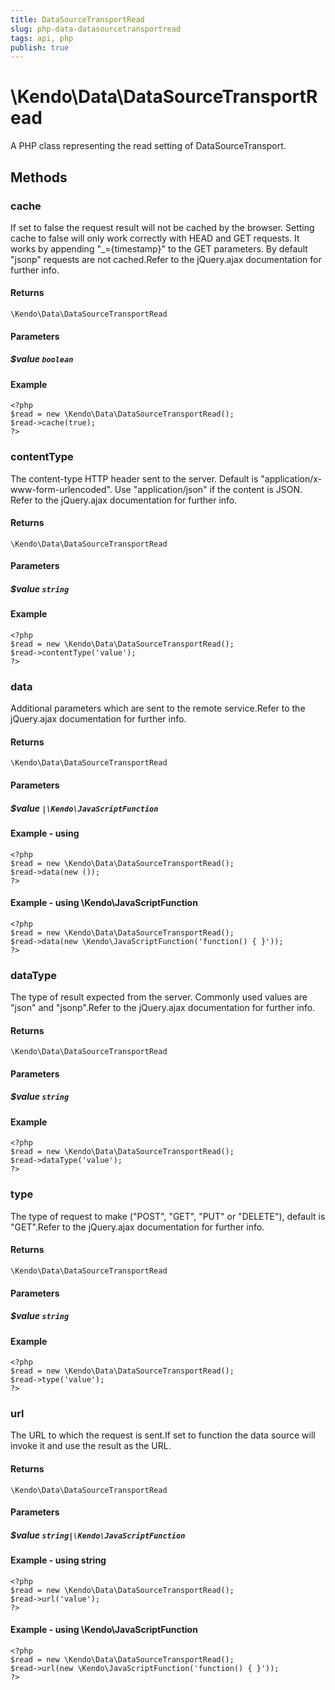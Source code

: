 ```yaml
---
title: DataSourceTransportRead
slug: php-data-datasourcetransportread
tags: api, php
publish: true
---
```


# \Kendo\Data\DataSourceTransportRead

A PHP class representing the read setting of DataSourceTransport.


## Methods

### cache
If set to false the request result will not be cached by the browser. Setting cache to false will only work correctly with HEAD and GET requests. It works by appending "_={timestamp}" to the GET parameters.
By default "jsonp" requests are not cached.Refer to the jQuery.ajax documentation for further info.

#### Returns
`\Kendo\Data\DataSourceTransportRead`

#### Parameters

##### $value `boolean`



#### Example 
    <?php
    $read = new \Kendo\Data\DataSourceTransportRead();
    $read->cache(true);
    ?>

### contentType
The content-type HTTP header sent to the server. Default is "application/x-www-form-urlencoded". Use "application/json" if the content is JSON.
Refer to the jQuery.ajax documentation for further info.

#### Returns
`\Kendo\Data\DataSourceTransportRead`

#### Parameters

##### $value `string`



#### Example 
    <?php
    $read = new \Kendo\Data\DataSourceTransportRead();
    $read->contentType('value');
    ?>

### data
Additional parameters which are sent to the remote service.Refer to the jQuery.ajax documentation for further info.

#### Returns
`\Kendo\Data\DataSourceTransportRead`

#### Parameters

##### $value `|\Kendo\JavaScriptFunction`



#### Example  - using 
    <?php
    $read = new \Kendo\Data\DataSourceTransportRead();
    $read->data(new ());
    ?>

#### Example  - using \Kendo\JavaScriptFunction
    <?php
    $read = new \Kendo\Data\DataSourceTransportRead();
    $read->data(new \Kendo\JavaScriptFunction('function() { }'));
    ?>

### dataType
The type of result expected from the server. Commonly used values are "json" and "jsonp".Refer to the jQuery.ajax documentation for further info.

#### Returns
`\Kendo\Data\DataSourceTransportRead`

#### Parameters

##### $value `string`



#### Example 
    <?php
    $read = new \Kendo\Data\DataSourceTransportRead();
    $read->dataType('value');
    ?>

### type
The type of request to make ("POST", "GET", "PUT" or "DELETE"), default is "GET".Refer to the jQuery.ajax documentation for further info.

#### Returns
`\Kendo\Data\DataSourceTransportRead`

#### Parameters

##### $value `string`



#### Example 
    <?php
    $read = new \Kendo\Data\DataSourceTransportRead();
    $read->type('value');
    ?>

### url
The URL to which the request is sent.If set to function the data source will invoke it and use the result as the URL.

#### Returns
`\Kendo\Data\DataSourceTransportRead`

#### Parameters

##### $value `string|\Kendo\JavaScriptFunction`



#### Example  - using string
    <?php
    $read = new \Kendo\Data\DataSourceTransportRead();
    $read->url('value');
    ?>

#### Example  - using \Kendo\JavaScriptFunction
    <?php
    $read = new \Kendo\Data\DataSourceTransportRead();
    $read->url(new \Kendo\JavaScriptFunction('function() { }'));
    ?>

